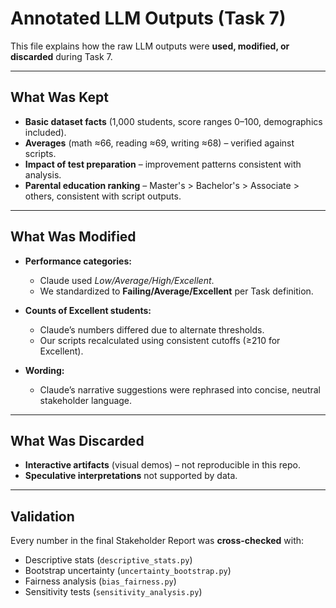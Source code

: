 # Annotated LLM Outputs (Task 7)

This file explains how the raw LLM outputs were **used, modified, or discarded** during Task 7.  

---

## What Was Kept  

- **Basic dataset facts** (1,000 students, score ranges 0–100, demographics included).  
- **Averages** (math ≈66, reading ≈69, writing ≈68) – verified against scripts.  
- **Impact of test preparation** – improvement patterns consistent with analysis.  
- **Parental education ranking** – Master's > Bachelor's > Associate > others, consistent with script outputs.  

---

## What Was Modified  

- **Performance categories:**  
  - Claude used *Low/Average/High/Excellent*.  
  - We standardized to **Failing/Average/Excellent** per Task definition.  

- **Counts of Excellent students:**  
  - Claude’s numbers differed due to alternate thresholds.  
  - Our scripts recalculated using consistent cutoffs (≥210 for Excellent).  

- **Wording:**  
  - Claude’s narrative suggestions were rephrased into concise, neutral stakeholder language.  

---

## What Was Discarded  

- **Interactive artifacts** (visual demos) – not reproducible in this repo.  
- **Speculative interpretations** not supported by data.  

---

## Validation  

Every number in the final Stakeholder Report was **cross-checked** with:  
- Descriptive stats (`descriptive_stats.py`)  
- Bootstrap uncertainty (`uncertainty_bootstrap.py`)  
- Fairness analysis (`bias_fairness.py`)  
- Sensitivity tests (`sensitivity_analysis.py`)  

